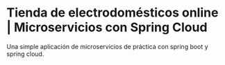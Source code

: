 
# Tienda de electrodomésticos online | Microservicios con Spring Cloud

Una simple aplicación de microservicios de práctica con spring boot y spring cloud.

